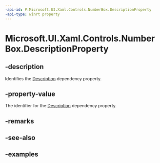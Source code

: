 ```yaml
---
-api-id: P:Microsoft.UI.Xaml.Controls.NumberBox.DescriptionProperty
-api-type: winrt property
---
```


# Microsoft.UI.Xaml.Controls.NumberBox.DescriptionProperty

<!--
public static Windows.UI.Xaml.DependencyProperty DescriptionProperty { get; }
-->

## -description

Identifies the [Description](numberbox_description.md) dependency property.

## -property-value

The identifier for the [Description](numberbox_description.md) dependency property.

## -remarks

## -see-also

## -examples

